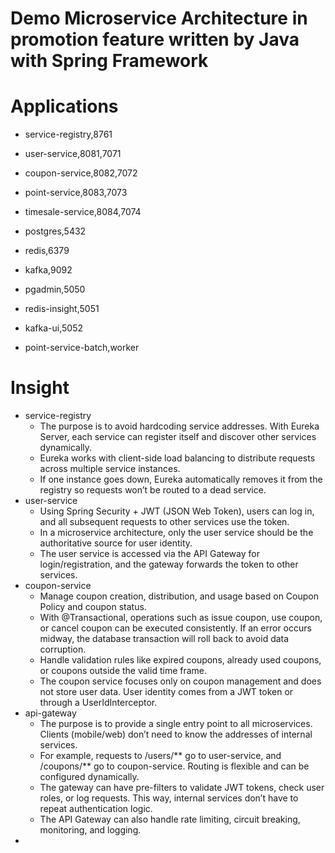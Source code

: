 # Demo Microservice Architecture in promotion feature written by Java with Spring Framework

# Applications

* service-registry,8761
* user-service,8081,7071
* coupon-service,8082,7072
* point-service,8083,7073
* timesale-service,8084,7074

* postgres,5432
* redis,6379
* kafka,9092
* pgadmin,5050
* redis-insight,5051
* kafka-ui,5052

* point-service-batch,worker

# Insight

* service-registry
    * The purpose is to avoid hardcoding service addresses. With Eureka Server, each service can register itself and discover other services dynamically.
    * Eureka works with client-side load balancing to distribute requests across multiple service instances.
    * If one instance goes down, Eureka automatically removes it from the registry so requests won’t be routed to a dead service.
* user-service
    * Using Spring Security + JWT (JSON Web Token), users can log in, and all subsequent requests to other services use the token.
    * In a microservice architecture, only the user service should be the authoritative source for user identity.
    * The user service is accessed via the API Gateway for login/registration, and the gateway forwards the token to other services.
* coupon-service
    * Manage coupon creation, distribution, and usage based on Coupon Policy and coupon status.
    * With @Transactional, operations such as issue coupon, use coupon, or cancel coupon can be executed consistently. If an error occurs midway, the database transaction will roll back to avoid data corruption.
    * Handle validation rules like expired coupons, already used coupons, or coupons outside the valid time frame.
    * The coupon service focuses only on coupon management and does not store user data. User identity comes from a JWT token or through a UserIdInterceptor.
* api-gateway
    * The purpose is to provide a single entry point to all microservices. Clients (mobile/web) don’t need to know the addresses of internal services.
    * For example, requests to /users/** go to user-service, and /coupons/** go to coupon-service. Routing is flexible and can be configured dynamically.
    * The gateway can have pre-filters to validate JWT tokens, check user roles, or log requests. This way, internal services don’t have to repeat authentication logic.
    * The API Gateway can also handle rate limiting, circuit breaking, monitoring, and logging.
* 